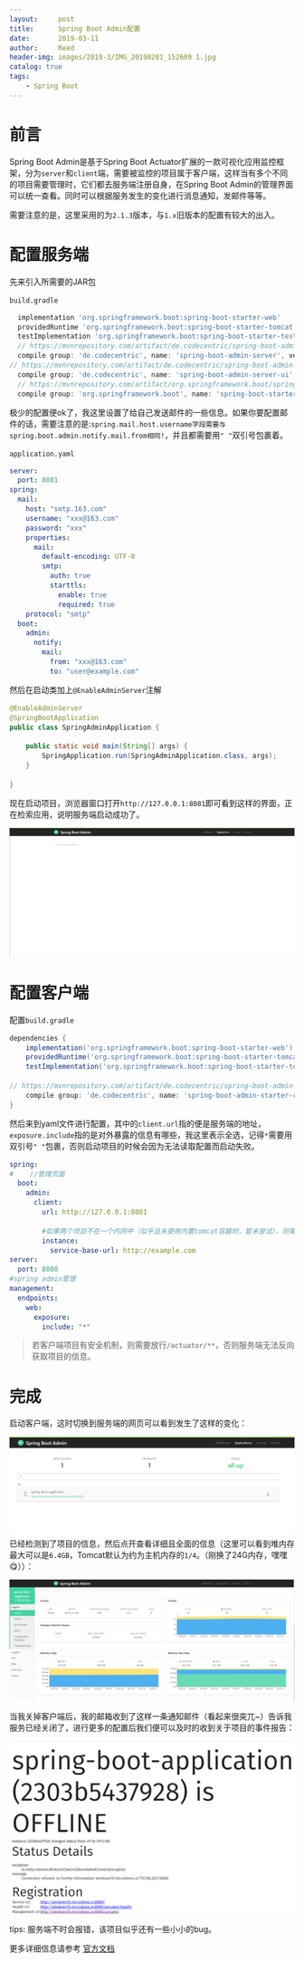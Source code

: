 ```yaml
---
layout:     post
title:      Spring Boot Admin配置
date:       2019-03-11
author:     Reed
header-img: images/2019-3/IMG_20190201_152609 1.jpg
catalog: true
tags:
    - Spring Boot
---
```

# 前言
Spring Boot Admin是基于Spring Boot Actuator扩展的一款可视化应用监控框架，分为`server`和`client`端，需要被监控的项目属于客户端，这样当有多个不同的项目需要管理时，它们都去服务端注册自身，在Spring Boot Admin的管理界面可以统一查看。同时可以根据服务发生的变化进行消息通知，发邮件等等。

需要注意的是，这里采用的为`2.1.3`版本，与`1.x`旧版本的配置有较大的出入。
# 配置服务端
先来引入所需要的JAR包

`build.gradle`
``` gradle
  implementation 'org.springframework.boot:spring-boot-starter-web'
  providedRuntime 'org.springframework.boot:spring-boot-starter-tomcat'
  testImplementation 'org.springframework.boot:spring-boot-starter-test'
  // https://mvnrepository.com/artifact/de.codecentric/spring-boot-admin-server
  compile group: 'de.codecentric', name: 'spring-boot-admin-server', version: '2.1.3'
// https://mvnrepository.com/artifact/de.codecentric/spring-boot-admin-server-ui
  compile group: 'de.codecentric', name: 'spring-boot-admin-server-ui', version: '2.1.3'
  // https://mvnrepository.com/artifact/org.springframework.boot/spring-boot-starter-mail
  compile group: 'org.springframework.boot', name: 'spring-boot-starter-mail', version: '2.1.3.RELEASE'
```
极少的配置便ok了，我这里设置了给自己发送邮件的一些信息。如果你要配置邮件的话，需要注意的是:`spring.mail.host.username字段需要与spring.boot.admin.notify.mail.from相同!`，并且都需要用`" "`双引号包裹着。

`application.yaml`
``` yaml
server:
  port: 8081
spring:
  mail:
    host: "smtp.163.com"
    username: "xxx@163.com"
    password: "xxx"
    properties:
      mail:
        default-encoding: UTF-8
        smtp:
          auth: true
          starttls:
            enable: true
            required: true
    protocol: "smtp"
  boot:
    admin:
      notify:
        mail:
          from: "xxx@163.com"
          to: "user@example.com"
```
然后在启动类加上`@EnableAdminServer`注解
``` java
@EnableAdminServer
@SpringBootApplication
public class SpringAdminApplication {

    public static void main(String[] args) {
        SpringApplication.run(SpringAdminApplication.class, args);
    }

}
```
现在启动项目，浏览器窗口打开`http://127.0.0.1:8081`即可看到这样的界面，正在检索应用，说明服务端启动成功了。

![](/images/2019-3/2203547.png)

# 配置客户端
配置`build.gradle`
``` gradle
dependencies {
    implementation('org.springframework.boot:spring-boot-starter-web')
    providedRuntime('org.springframework.boot:spring-boot-starter-tomcat')
    testImplementation('org.springframework.boot:spring-boot-starter-test')
    
// https://mvnrepository.com/artifact/de.codecentric/spring-boot-admin-starter-client
    compile group: 'de.codecentric', name: 'spring-boot-admin-starter-client', version: '2.1.3'
}
```
然后来到yaml文件进行配置，其中的`client.url`指的便是服务端的地址，`exposure.include`指的是对外暴露的信息有哪些，我这里表示全选，记得`*`需要用双引号`" "`包裹，否则启动项目的时候会因为无法读取配置而启动失败。
``` yaml
spring:
#    //管理页面
  boot:
    admin:
      client:
        url: http://127.0.0.1:8081

        #如果两个项目不在一个内网中（似乎且未使用内置tomcat容器时，暂未尝试），则需要配置下边的字段，使得服务端了解如何寻找到客户端。
        instance:
          service-base-url: http://example.com
server:
  port: 8080
#spring admin管理
management:
  endpoints:
    web:
      exposure:
        include: "*"
```
> 若客户端项目有安全机制，则需要放行`/actuator/**`，否则服务端无法反向获取项目的信息。

# 完成
启动客户端，这时切换到服务端的网页可以看到发生了这样的变化：

![](/images/2019-3/2205027.png)
已经检测到了项目的信息，然后点开查看详细且全面的信息（这里可以看到堆内存最大可以是`6.4GB`，Tomcat默认为约为主机内存的`1/4`。（刚换了24G内存，嘿嘿😋））：

![](/images/2019-3/2205139.png)

当我关掉客户端后，我的邮箱收到了这样一条通知邮件（看起来很突兀~）告诉我服务已经关闭了，进行更多的配置后我们便可以及时的收到关于项目的事件报告：

![](/images/2019-3/2205505.png)


tips: 服务端不时会报错，该项目似乎还有一些小小的bug。

更多详细信息请参考 [官方文档](http://codecentric.github.io/spring-boot-admin/2.1.3/#getting-started)